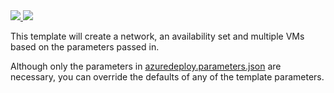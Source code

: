 <a href="https://portal.azure.com/#create/Microsoft.Template/uri/https%3A%2F%2Fraw.githubusercontent.com%2Ftony-nh%2Fazuredeploy%2Fmaster%2Fazure-full-environment-create%2Fazuredeploy.json" target="_blank">
    <img src="http://azuredeploy.net/deploybutton.png"/>
</a>
<a href="http://armviz.io/#/?load=https%3A%2F%2Fraw.githubusercontent.com/tony-nh/azuredeploy/master/azure-full-environment-create/azuredeploy.json" target="_blank">
    <img src="http://armviz.io/visualizebutton.png"/>
</a>

This template will create a network, an availability set and multiple VMs based on the parameters passed in.

Although only the parameters in [azuredeploy.parameters.json](./azuredeploy.parameters.json) are necessary, you can override the defaults of any of the template parameters.